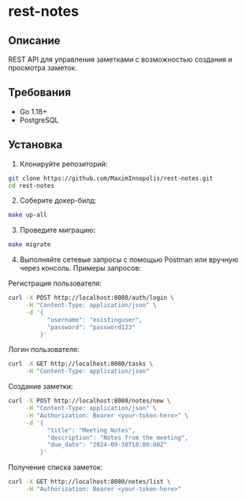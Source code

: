 # rest-notes

## Описание

REST API для управления заметками с возможностью создания и просмотра заметок.

## Требования

- Go 1.18+
- PostgreSQL

## Установка

1. Клонируйте репозиторий:

```bash
git clone https://github.com/MaximInnopolis/rest-notes.git
cd rest-notes
```

2. Соберите докер-билд:
```bash
make up-all
```

3. Проведите миграцию:
```bash
make migrate
```

4. Выполняйте сетевые запросы с помощью Postman или вручную через консоль. Примеры запросов:

Регистрация пользователя:
```bash
curl -X POST http://localhost:8080/auth/login \
     -H "Content-Type: application/json" \
     -d '{
           "username": "existinguser",
           "password": "password123"
         }'
```

Логин пользователя:
```bash
curl -X GET http://localhost:8080/tasks \
     -H "Content-Type: application/json"
```

Создание заметки:
```bash
curl -X POST http://localhost:8080/notes/new \
     -H "Content-Type: application/json" \
     -H "Authorization: Bearer <your-token-here>" \
     -d '{
           "title": "Meeting Notes",
           "description": "Notes from the meeting",
           "due_date": "2024-09-30T10:00:00Z"
         }'
```

Получение списка заметок:
```bash
curl -X GET http://localhost:8080/notes/list \
     -H "Authorization: Bearer <your-token-here>"
```